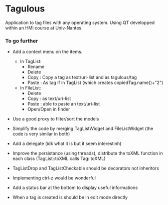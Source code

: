 # Tagulous
Application to tag files with any operating system. Using QT developped within an HMI course at Univ-Nantes.

### To go further

- Add a context menu on the items.
	- In TagList:
		- Rename
		- Delete
		- Copy : Copy a tag as text/uri-list and as tagulous/tag
		- Paste : As tag if in TagList (which creates copiedTag.name()+"2")
	- In FileList:
		- Delete
		- Copy : as text/uri-list
		- Paste : able to paste an text/uri-list
		- Open/Open in finder

- Use a good proxy to filter/sort the models
- Simplify the code by merging TagListWidget and FileListWidget (the code is very similar in both)
- Add a delegate (idk what it is but it seem interestinh)
- Improve the persistance (using threads), distribute the toXML function in each class (TagList::toXML calls Tag::toXML)
- TagListDrop and TagListCheckable should be decorators not inheritors
- Implementing ctrl-z would be wonderful
- Add a status bar at the bottom to display useful informations
- When a tag is created is should be in edit mode directly

